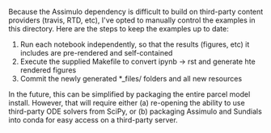 Because the Assimulo dependency is difficult to build on third-party content providers (travis, RTD, etc), I've opted to manually control the examples in this directory. Here are the steps to keep the examples up to date:

1. Run each notebook independently, so that the results (figures, etc) it includes are pre-rendered and self-contained
2. Execute the supplied Makefile to convert ipynb -> rst and generate hte rendered figures
3. Commit the newly generated *_files/ folders and all new resources

In the future, this can be simplified by packaging the entire parcel model install. However, that will require either (a) re-opening the ability to use third-party ODE solvers from SciPy, or (b) packaging Assimulo and Sundials into conda for easy access on a third-party server.